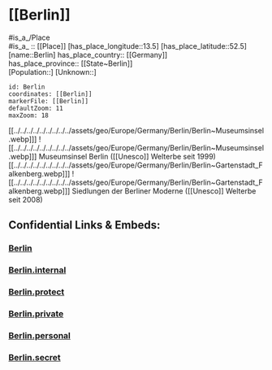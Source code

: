 ﻿---
location:
- 52.5
- 13.5
mapzoom:
- 7
- 12
mapmarker: city
type: City
tags:
- geo/City
has_id_wikidata: Q64
SpocWebEntityId: 29130
isDeleted: false
confidential: public
owner_of:
- "[[_Standards/WikiData/WD~Altes Stadthaus, Berlin]]"
- '[[_Standards/WikiData/WD~Charité]]'
- '[[_Standards/WikiData/WD~Poststadion]]'
- "[[_Standards/WikiData/WD~Verkehrsverbund Berlin-Brandenburg]]"
- "[[_Standards/WikiData/WD~Bröhan Museum]]"
- '[[_Standards/WikiData/WD~Friedrich-Ludwig-Jahn-Sportpark]]'
- '[[_Standards/WikiData/WD~Deutschlandhalle]]'
- "[[_Standards/WikiData/WD~Funkturm Berlin]]"
- "[[_Standards/WikiData/WD~Stadion An der Alten Försterei]]"
- '[[_Standards/WikiData/WD~ResearchGate]]'
- '[[_Standards/WikiData/WD~BEHALA]]'
- '[[_Standards/WikiData/WD~Mommsenstadion]]'
- "[[_Standards/WikiData/WD~Flughafen Berlin Brandenburg GmbH]]"
- '[[_Standards/WikiData/WD~Olympiapark-Amateurstadion]]'
- "[[_Standards/WikiData/WD~Joachimstraße 6/8]]"
- '[[_Standards/WikiData/WD~Hans-Zoschke-Stadion]]'
- "[[_Standards/WikiData/WD~Stadium Buschallee]]"
- "[[_Standards/WikiData/WD~Wohnungsbaugesellschaft Berlin-Mitte]]"
- "[[_Standards/WikiData/WD~Berliner Stadtwerke]]"
contains_the_administrative_territorial_entity:
- '[[_Standards/WikiData/WD~Marzahn-Hellersdorf]]'
- '[[_Standards/WikiData/WD~Steglitz-Zehlendorf]]'
- '[[_Standards/WikiData/WD~Spandau]]'
- '[[_Standards/WikiData/WD~Treptow-Köpenick]]'
- '[[_Standards/WikiData/WD~Charlottenburg-Wilmersdorf]]'
- '[[_Standards/WikiData/WD~Tempelhof-Schöneberg]]'
- '[[_Standards/WikiData/WD~Reinickendorf]]'
- '[[_Standards/WikiData/WD~Friedrichshain-Kreuzberg]]'
- '[[_Standards/WikiData/WD~Pankow]]'
- '[[_Standards/WikiData/WD~Berlin-Mitte]]'
- '[[_Standards/WikiData/WD~Lichtenberg]]'
instance_of:
- '[[_Standards/WikiData/WD~city-state]]'
- '[[_Standards/WikiData/WD~metropolis]]'
- "[[_Standards/WikiData/WD~Hanseatic city]]"
- "[[_Standards/WikiData/WD~federated state of Germany]]"
- "[[_Standards/WikiData/WD~big city]]"
- "[[_Standards/WikiData/WD~million city]]"
- "[[_Standards/WikiData/WD~seat of government]]"
- "[[_Standards/WikiData/WD~Einheitsgemeinde of Germany]]"
- "[[_Standards/WikiData/WD~urban municipality in Germany]]"
- "[[_Standards/WikiData/WD~largest city]]"
- "[[_Standards/WikiData/WD~town divided by border]]"
- "[[_Standards/WikiData/WD~independent city in Berlin]]"
- "[[_Standards/WikiData/WD~capital city]]"
located_in_or_next_to_body_of_water:
- '[[_Standards/WikiData/WD~Dahme]]'
- '[[_Standards/WikiData/WD~Aalemannkanal]]'
- "[[_Standards/WikiData/WD~Neukölln Ship Canal]]"
- "[[_Standards/WikiData/WD~Luisenstadt Canal]]"
- "[[_Standards/WikiData/WD~Teltow Canal]]"
- "[[_Standards/WikiData/WD~Landwehr Canal]]"
- '[[_Standards/WikiData/WD~Müggelsee]]'
- "[[_Standards/WikiData/WD~Lake Tegel]]"
- "[[_Standards/WikiData/WD~Berlin-Spandau Ship Canal]]"
- "[[_Standards/WikiData/WD~Westhafen Canal]]"
- "[[_Standards/WikiData/WD~Gosen Canal]]"
- "[[_Standards/WikiData/WD~Tegeler Fließ]]"
- "[[_Standards/WikiData/WD~Großer Wannsee]]"
- '[[_Standards/WikiData/WD~Havel]]'
- '[[_Standards/WikiData/WD~Spree]]'
different_from: '[[_Standards/WikiData/WD~Berlin]]'
described_by_source:
- "[[_Standards/WikiData/WD~Catholic Encyclopedia]]"
- "[[_Standards/WikiData/WD~Brockhaus and Efron Encyclopedic Dictionary]]"
- "[[_Standards/WikiData/WD~Encyclopædia Britannica 11th edition]]"
- "[[_Standards/WikiData/WD~Grosses vollständiges Universal-Lexicon Aller Wissenschafften und Künste]]"
- "[[_Standards/WikiData/WD~The Nuttall Encyclopædia]]"
- "[[_Standards/WikiData/WD~Sytin Military Encyclopedia]]"
- "[[_Standards/WikiData/WD~Jewish Encyclopedia of Brockhaus and Efron]]"
- "[[_Standards/WikiData/WD~1922 Encyclopædia Britannica]]"
- "[[_Standards/WikiData/WD~The New Student's Reference Work]]"
- "[[_Standards/WikiData/WD~Small Brockhaus and Efron Encyclopedic Dictionary]]"
- '[[_Standards/WikiData/WD~Q19230677]]'
- "[[_Standards/WikiData/WD~Great Soviet Encyclopedia (1926–1947)]]"
connects_with: "[[_Standards/WikiData/WD~European route E55]]"
economy_of_topic: "[[_Standards/WikiData/WD~economy of Berlin]]"
replaces:
- '[[_Standards/WikiData/WD~Alt-Berlin]]'
- "[[_Standards/WikiData/WD~East Berlin]]"
member_of:
- "[[_Standards/WikiData/WD~C40 Cities Climate Leadership Group]]"
- "[[_Standards/WikiData/WD~Mayors for Peace]]"
- "[[_Standards/WikiData/WD~Creative Cities Network]]"
- "[[_Standards/WikiData/WD~Climate Alliance]]"
- "[[_Standards/WikiData/WD~World Tourism Cities Federation]]"
language_used:
- "[[_Standards/WikiData/WD~Berlin German]]"
- '[[_Standards/WikiData/WD~German]]'
legislative_body: "[[_Standards/WikiData/WD~Abgeordnetenhaus of Berlin]]"
office_held_by_head_of_government: "[[_Standards/WikiData/WD~Governing Mayor of Berlin]]"
part_of:
- "[[_Standards/WikiData/WD~Berlin-Brandenburg Metropolitan Region]]"
- "[[_Standards/WikiData/WD~agglomeration of Berlin]]"
history_of_topic: "[[_Standards/WikiData/WD~history of Berlin]]"
flag: "[[_Standards/WikiData/WD~flag of Berlin]]"
coat_of_arms: "[[_Standards/WikiData/WD~coat of arms of Berlin]]"
award_received:
- '[[_Standards/WikiData/WD~Führerstadt]]'
- "[[_Standards/WikiData/WD~Princess of Asturias Award for Concord]]"
- "[[_Standards/WikiData/WD~City of Design]]"
archives_at: "[[_Standards/WikiData/WD~Landesarchiv Berlin]]"
head_of_government: "[[_Standards/WikiData/WD~Kai Wegner]]"
highest_judicial_authority: "[[_Standards/WikiData/WD~Constitutional Court of the State of Berlin]]"
topic_s_main_Wikimedia_portal: "[[_Standards/WikiData/WD~Portal:Berlin]]"
demographics_of_topic: "[[_Standards/WikiData/WD~demographics of Berlin]]"
located_in_time_zone: "[[_Standards/WikiData/WD~Central European Standard Time (GMT+1)]]"
geography_of_topic: "[[_Standards/WikiData/WD~geography of Berlin]]"
coordinates_of_westernmost_point: "Point(13.08825 52.41961)"
highest_point: '[[_Standards/WikiData/WD~Arkenberge]]'
permanent_duplicated_item: '[[_Standards/WikiData/WD~Q21286937]]'
open_data_portal: "[[_Standards/WikiData/WD~Berlin Open Data]]"
district_heating_grid: "[[_Standards/WikiData/WD~Berliner Fernwärmenetz]]"
Provenio_UUID: 69f2d0ac-9a85-46e0-beb2-c70caee0d9eb
BHCL_UUID:
- f2c86860-0f34-467b-9206-576bf19882ae
- 109ad7e7-3ca1-44c0-8ce5-da85153b7140
- 92326804-6d82-47bb-b01d-f04f06ca766c
UMLS_CUI: C0005125
Mastodon_instance_URL:
- "https://berlin.social"
- "https://mastodon.berlin"
Legal_Entity_Identifier: 529900Y6Q7R44JF7XX56
video:
- "http://commons.wikimedia.org/wiki/Special:FilePath/Google%20Timelapse-%20Berlin%2C%20Germany.webm"
- "http://commons.wikimedia.org/wiki/Special:FilePath/Geschichte%20der%20Hauptstadt%20Berlin%20%28CC%20BY-SA%204.0%29.webm"
demonym:
- برليني
- Berliner
- Berliner
- berlinés
- Berlinerin
- Berliners
- Berlinois
- Berlinerinnen
- Berlinano
- berlinesa
- Berlinoise
- ברלינאי
- ברלינאית
- Berlijner
- Berlijnerin
- berlińczyk
- berlinianka
- berlinez
- berlineză
- برلينية
ISNI: 0000000113648293
coordinates_of_southernmost_point: "Point(13.64817 52.33859)"
coordinate_location: "Point(13.383333333 52.516666666)"
enclave_within: '[[_Standards/WikiData/WD~Brandenburg]]'
shares_border_with: '[[_Standards/WikiData/WD~Brandenburg]]'
twinned_administrative_body: '[[_Standards/WikiData/WD~Kyiv]]'
continent: '[[_Standards/WikiData/WD~Europe]]'
capital_of: '[[../Earth/Continent/Europe/Europe~Central/Germany]]'
country: '[[_Standards/WikiData/WD~Germany]]'
located_in_the_administrative_territorial_entity: '[[_Standards/WikiData/WD~Germany]]'
official_language: '[[_Standards/WikiData/WD~German]]'
ranking: 9
budget: 28000000000
elevation_above_sea_level: 34
public_holiday: "[[_Standards/WikiData/WD~International Women's Day]]"
vehicles_per_thousand_people: 344
licence_plate_code: B
local_dialing_code: 030
German_district_key: 11000
OmegaWiki_Defined_Meaning: 6943
area: 891.12
Dewey_Decimal_Classification: 2--43155
social_media_followers: 122802
native_label: Berlin
official_name: Berlin
Commons_category: Berlin
hashtag: Berlin
Commons_gallery: Berlin
Stadtwiki_Dresden_article: Berlin
subreddit: berlin
GitHub_topic: berlin
nighttime_view: "http://commons.wikimedia.org/wiki/Special:FilePath/150524%20Konzerthaus%20Berlin%20%28Nacht%29%20-%20clone.jpg"
male_population: 1792801
female_population: 1852025
short_name: B
coordinates_of_easternmost_point: "Point(13.76104 52.43766)"
population: 3755251
WOEID: 638242
Image_Archive_Herder_Institute: Q64
U_S_National_Archives_Identifier:
- 10044845
- 10044974
PM20_geo_code: A10(Bln)
coat_of_arms_image: "http://commons.wikimedia.org/wiki/Special:FilePath/Coat%20of%20arms%20of%20Berlin.svg"
Swedish_Anbytarforum: 6077.0
UN_LOCODE: DEBER
geoshape: "http://commons.wikimedia.org/data/main/Data:Berlin.map"
satellite_view: "http://commons.wikimedia.org/wiki/Special:FilePath/Berlin%20by%20Senitnel-2.jpg"
location_map: "http://commons.wikimedia.org/wiki/Special:FilePath/Berlin%2C%20administrative%20divisions%20%28%2Bdistricts%20%2Bboroughs%20%2Bpop%29%20-%20de%20-%20colored%20%28less%20colors%29.svg"
pronunciation_audio:
- "http://commons.wikimedia.org/wiki/Special:FilePath/Berlintitle.ogg"
- "http://commons.wikimedia.org/wiki/Special:FilePath/Cs-Berl%C3%ADn.ogg"
- "http://commons.wikimedia.org/wiki/Special:FilePath/Jer-B%C3%A8rl%C3%AEn.ogg"
- "http://commons.wikimedia.org/wiki/Special:FilePath/Nl-Berlijn.ogg"
- "http://commons.wikimedia.org/wiki/Special:FilePath/Pl-Berlin.ogg"
image: "http://commons.wikimedia.org/wiki/Special:FilePath/Cityscape%20Berlin.jpg"
montage_image: "http://commons.wikimedia.org/wiki/Special:FilePath/Collage%20Berlin2.jpg"
flag_image: "http://commons.wikimedia.org/wiki/Special:FilePath/Flag%20of%20Berlin.svg"
detail_map: "http://commons.wikimedia.org/wiki/Special:FilePath/Karte%20Berlin%20Landnutzung.png"
locator_map_image: "http://commons.wikimedia.org/wiki/Special:FilePath/Locator%20map%20Berlin%20in%20Germany.svg"
page_banner: "http://commons.wikimedia.org/wiki/Special:FilePath/Wv%20Berlin%20banner3.jpg"
official_website: "https://www.berlin.de/politik-verwaltung-buerger/"
official_map_URL: "https://www.berlin.de/stadtplan/"
postal_code: 10115–14199
LAU: 11000000
German_municipality_key: 11000000
German_regional_key: 110000000000
PermID: 4296876299
X_username: berlin_de_news
IPA_transcription:
- bərˈlɪn
- bɛʁ.lɛ̃
ISO_3166_2_code: DE-BE
HASC:
- DE.BE
- DE.BE.BR
NUTS_code:
- DE3
- DE30
- DE300
Krugosvet_article: Earth_sciences/geografiya/BERLIN.html
Wolfram_Language_entity_code: "Entity[\"AdministrativeDivision\", {\"Berlin\", \"Germany\"}]"
FIPS_10_4_countries_and_regions_: GM16
Instagram_username: hauptstadtportal
Facebook_username: Hauptstadtportal
Libris_URI: sq4659db1dbqh2f
inception: 1244-01-01
has_time_started: 1244-01-01
time_of_earliest_written_record:
- 1244-01-01
- 1237-01-01
coordinates_of_northernmost_point: "Point(13.47944 52.6754)"
---

# [[Berlin]] 

#is_a_/Place  
#is_a_ :: [[Place]] 
[has_place_longitude::13.5] 
[has_place_latitude::52.5] 
[name::Berlin] 
has_place_country:: [[Germany]]  
has_place_province:: [[State~Berlin]]  
[Population::] 
[Unknown::] 


```leaflet
id: Berlin
coordinates: [[Berlin]] 
markerFile: [[Berlin]] 
defaultZoom: 11 
maxZoom: 18
```


[[../../../../../../../../../assets/geo/Europe/Germany/Berlin/Berlin~Museumsinsel.webp]]] ![[../../../../../../../../../assets/geo/Europe/Germany/Berlin/Berlin~Museumsinsel.webp]]] 
Museumsinsel Berlin ([[Unesco]] Welterbe seit 1999)  
[[../../../../../../../../../assets/geo/Europe/Germany/Berlin/Berlin~Gartenstadt_Falkenberg.webp]]] ![[../../../../../../../../../assets/geo/Europe/Germany/Berlin/Berlin~Gartenstadt_Falkenberg.webp]]] 
Siedlungen der Berliner Moderne ([[Unesco]] Welterbe seit 2008) 

## Confidential Links & Embeds: 

### [Berlin](/_public/Earth/Continent/Europe/Europe~Central/Germany/Germany~West/State~Berlin/cities~Berlin/Berlin.md) 

### [Berlin.internal](/_internal/Earth/Continent/Europe/Europe~Central/Germany/Germany~West/State~Berlin/cities~Berlin/Berlin.internal.md) 

### [Berlin.protect](/_protect/Earth/Continent/Europe/Europe~Central/Germany/Germany~West/State~Berlin/cities~Berlin/Berlin.protect.md) 

### [Berlin.private](/_private/Earth/Continent/Europe/Europe~Central/Germany/Germany~West/State~Berlin/cities~Berlin/Berlin.private.md) 

### [Berlin.personal](/_personal/Earth/Continent/Europe/Europe~Central/Germany/Germany~West/State~Berlin/cities~Berlin/Berlin.personal.md) 

### [Berlin.secret](/_secret/Earth/Continent/Europe/Europe~Central/Germany/Germany~West/State~Berlin/cities~Berlin/Berlin.secret.md) 
